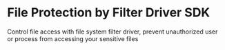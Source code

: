 # File Protection by Filter Driver SDK
 Control file access with file system filter driver, prevent unauthorized user or process from accessing your sensitive files

